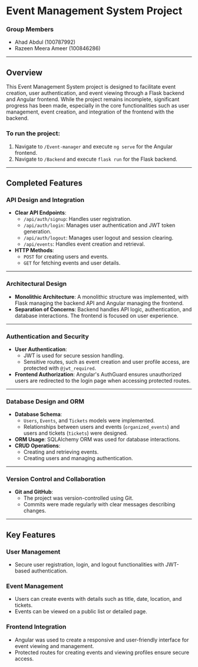 # Event Management System Project

### Group Members
- Ahad Abdul (100787992)
- Razeen Meera Ameer (100846286)
---

## Overview
This Event Management System project is designed to facilitate event creation, user authentication, and event viewing through a Flask backend and Angular frontend. While the project remains incomplete, significant progress has been made, especially in the core functionalities such as user management, event creation, and integration of the frontend with the backend.

### To run the project:
1. Navigate to `/Event-manager` and execute `ng serve` for the Angular frontend.
2. Navigate to `/Backend` and execute `flask run` for the Flask backend.

---

## Completed Features

### **API Design and Integration**
- **Clear API Endpoints**:
  - `/api/auth/signup`: Handles user registration.
  - `/api/auth/login`: Manages user authentication and JWT token generation.
  - `/api/auth/logout`: Manages user logout and session clearing.
  - `/api/events`: Handles event creation and retrieval.
- **HTTP Methods**:
  - `POST` for creating users and events.
  - `GET` for fetching events and user details.

---

### **Architectural Design**
- **Monolithic Architecture**: A monolithic structure was implemented, with Flask managing the backend API and Angular managing the frontend.
- **Separation of Concerns**: Backend handles API logic, authentication, and database interactions. The frontend is focused on user experience.

---

### **Authentication and Security**
- **User Authentication**:
  - JWT is used for secure session handling.
  - Sensitive routes, such as event creation and user profile access, are protected with `@jwt_required`.
- **Frontend Authorization**: Angular's AuthGuard ensures unauthorized users are redirected to the login page when accessing protected routes.

---

### **Database Design and ORM**
- **Database Schema**:
  - `Users`, `Events`, and `Tickets` models were implemented.
  - Relationships between users and events (`organized_events`) and users and tickets (`tickets`) were designed.
- **ORM Usage**: SQLAlchemy ORM was used for database interactions.
- **CRUD Operations**:
  - Creating and retrieving events.
  - Creating users and managing authentication.


---

### **Version Control and Collaboration**
- **Git and GitHub**:
  - The project was version-controlled using Git.
  - Commits were made regularly with clear messages describing changes.


---

## Key Features

### **User Management**
- Secure user registration, login, and logout functionalities with JWT-based authentication.

### **Event Management**
- Users can create events with details such as title, date, location, and tickets.
- Events can be viewed on a public list or detailed page.

### **Frontend Integration**
- Angular was used to create a responsive and user-friendly interface for event viewing and management.
- Protected routes for creating events and viewing profiles ensure secure access.
